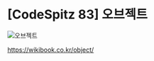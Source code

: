 # [CodeSpitz 83] 오브젝트

![오브젝트](https://wikibook.co.kr/images/cover/s/9791158391409.jpg)

https://wikibook.co.kr/object/